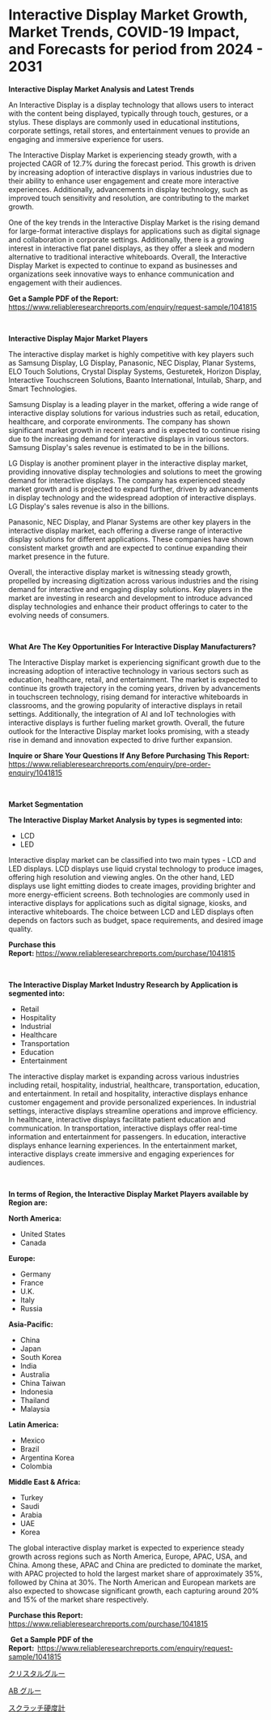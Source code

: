 <p><h1>Interactive Display Market Growth, Market Trends, COVID-19 Impact, and Forecasts for period from 2024 - 2031</h1></p><p><strong>Interactive Display Market Analysis and Latest Trends</strong></p>
<p><p>An Interactive Display is a display technology that allows users to interact with the content being displayed, typically through touch, gestures, or a stylus. These displays are commonly used in educational institutions, corporate settings, retail stores, and entertainment venues to provide an engaging and immersive experience for users.</p><p>The Interactive Display Market is experiencing steady growth, with a projected CAGR of 12.7% during the forecast period. This growth is driven by increasing adoption of interactive displays in various industries due to their ability to enhance user engagement and create more interactive experiences. Additionally, advancements in display technology, such as improved touch sensitivity and resolution, are contributing to the market growth.</p><p>One of the key trends in the Interactive Display Market is the rising demand for large-format interactive displays for applications such as digital signage and collaboration in corporate settings. Additionally, there is a growing interest in interactive flat panel displays, as they offer a sleek and modern alternative to traditional interactive whiteboards. Overall, the Interactive Display Market is expected to continue to expand as businesses and organizations seek innovative ways to enhance communication and engagement with their audiences.</p></p>
<p><strong>Get a Sample PDF of the Report:&nbsp;</strong> <a href="https://www.reliableresearchreports.com/enquiry/request-sample/1041815">https://www.reliableresearchreports.com/enquiry/request-sample/1041815</a></p>
<p>&nbsp;</p>
<p><strong>Interactive Display Major Market Players</strong></p>
<p><p>The interactive display market is highly competitive with key players such as Samsung Display, LG Display, Panasonic, NEC Display, Planar Systems, ELO Touch Solutions, Crystal Display Systems, Gesturetek, Horizon Display, Interactive Touchscreen Solutions, Baanto International, Intuilab, Sharp, and Smart Technologies.</p><p>Samsung Display is a leading player in the market, offering a wide range of interactive display solutions for various industries such as retail, education, healthcare, and corporate environments. The company has shown significant market growth in recent years and is expected to continue rising due to the increasing demand for interactive displays in various sectors. Samsung Display's sales revenue is estimated to be in the billions.</p><p>LG Display is another prominent player in the interactive display market, providing innovative display technologies and solutions to meet the growing demand for interactive displays. The company has experienced steady market growth and is projected to expand further, driven by advancements in display technology and the widespread adoption of interactive displays. LG Display's sales revenue is also in the billions.</p><p>Panasonic, NEC Display, and Planar Systems are other key players in the interactive display market, each offering a diverse range of interactive display solutions for different applications. These companies have shown consistent market growth and are expected to continue expanding their market presence in the future.</p><p>Overall, the interactive display market is witnessing steady growth, propelled by increasing digitization across various industries and the rising demand for interactive and engaging display solutions. Key players in the market are investing in research and development to introduce advanced display technologies and enhance their product offerings to cater to the evolving needs of consumers.</p></p>
<p>&nbsp;</p>
<p><strong>What Are The Key Opportunities For Interactive Display Manufacturers?</strong></p>
<p><p>The Interactive Display market is experiencing significant growth due to the increasing adoption of interactive technology in various sectors such as education, healthcare, retail, and entertainment. The market is expected to continue its growth trajectory in the coming years, driven by advancements in touchscreen technology, rising demand for interactive whiteboards in classrooms, and the growing popularity of interactive displays in retail settings. Additionally, the integration of AI and IoT technologies with interactive displays is further fueling market growth. Overall, the future outlook for the Interactive Display market looks promising, with a steady rise in demand and innovation expected to drive further expansion.</p></p>
<p><strong>Inquire or Share Your Questions If Any Before Purchasing This Report:</strong> <a href="https://www.reliableresearchreports.com/enquiry/pre-order-enquiry/1041815">https://www.reliableresearchreports.com/enquiry/pre-order-enquiry/1041815</a></p>
<p>&nbsp;</p>
<p><strong>Market Segmentation</strong></p>
<p><strong>The Interactive Display Market Analysis by types is segmented into:</strong></p>
<p><ul><li>LCD</li><li>LED</li></ul></p>
<p><p>Interactive display market can be classified into two main types - LCD and LED displays. LCD displays use liquid crystal technology to produce images, offering high resolution and viewing angles. On the other hand, LED displays use light emitting diodes to create images, providing brighter and more energy-efficient screens. Both technologies are commonly used in interactive displays for applications such as digital signage, kiosks, and interactive whiteboards. The choice between LCD and LED displays often depends on factors such as budget, space requirements, and desired image quality.</p></p>
<p><strong>Purchase this Report:&nbsp;</strong><a href="https://www.reliableresearchreports.com/purchase/1041815">https://www.reliableresearchreports.com/purchase/1041815</a></p>
<p>&nbsp;</p>
<p><strong>The Interactive Display Market Industry Research by Application is segmented into:</strong></p>
<p><ul><li>Retail</li><li>Hospitality</li><li>Industrial</li><li>Healthcare</li><li>Transportation</li><li>Education</li><li>Entertainment</li></ul></p>
<p><p>The interactive display market is expanding across various industries including retail, hospitality, industrial, healthcare, transportation, education, and entertainment. In retail and hospitality, interactive displays enhance customer engagement and provide personalized experiences. In industrial settings, interactive displays streamline operations and improve efficiency. In healthcare, interactive displays facilitate patient education and communication. In transportation, interactive displays offer real-time information and entertainment for passengers. In education, interactive displays enhance learning experiences. In the entertainment market, interactive displays create immersive and engaging experiences for audiences.</p></p>
<p>&nbsp;</p>
<p><strong>In terms of Region, the Interactive Display Market Players available by Region are:</strong></p>
<p>
    <p> <strong> North America: </strong>
        <ul>
            <li>United States</li>
            <li>Canada</li>
        </ul>
        </p> 
    <p> <strong> Europe: </strong>
        <ul>
            <li>Germany</li>
            <li>France</li>
            <li>U.K.</li>
            <li>Italy</li>
            <li>Russia</li>
        </ul>
        </p> 
    <p> <strong> Asia-Pacific: </strong>
        <ul>
            <li>China</li>
            <li>Japan</li>
            <li>South Korea</li>
            <li>India</li>
            <li>Australia</li>
            <li>China Taiwan</li>
            <li>Indonesia</li>
            <li>Thailand</li>
            <li>Malaysia</li>
        </ul>
        </p> 
    <p> <strong> Latin America: </strong>
        <ul>
            <li>Mexico</li>
            <li>Brazil</li>
            <li>Argentina Korea</li>
            <li>Colombia</li>
        </ul>
        </p> 
    <p> <strong> Middle East & Africa: </strong>
        <ul>
            <li>Turkey</li>
            <li>Saudi</li>
            <li>Arabia</li>
            <li>UAE</li>
            <li>Korea</li>
        </ul>
    </p>
    </p>
<p><p>The global interactive display market is expected to experience steady growth across regions such as North America, Europe, APAC, USA, and China. Among these, APAC and China are predicted to dominate the market, with APAC projected to hold the largest market share of approximately 35%, followed by China at 30%. The North American and European markets are also expected to showcase significant growth, each capturing around 20% and 15% of the market share respectively.</p></p>
<p><strong>Purchase this Report: </strong><a href="https://www.reliableresearchreports.com/purchase/1041815">https://www.reliableresearchreports.com/purchase/1041815</a></p>
<p>&nbsp;<strong>Get a Sample PDF of the Report:&nbsp;&nbsp;</strong><a href="https://www.reliableresearchreports.com/enquiry/request-sample/1041815">https://www.reliableresearchreports.com/enquiry/request-sample/1041815</a></p>
<p><strong></strong></p>
<p><p><a href="https://github.com/oqoeusbvpadwjs08/Market-Research-Report-List-1/blob/main/90090839077.md">クリスタルグルー</a></p><p><a href="https://github.com/CloydAbbott2023/Market-Research-Report-List-1/blob/main/92324469076.md">AB グルー</a></p><p><a href="https://medium.com/@johneahan44556754/scratch-hardness-tester%E5%B8%82%E5%A0%B4%E8%A6%8F%E6%A8%A1-%E5%B8%82%E5%A0%B4%E5%B1%95%E6%9C%9B%E3%81%A8%E5%B8%82%E5%A0%B4%E4%BA%88%E6%B8%AC-2024%E5%B9%B4%E3%81%8B%E3%82%892031%E5%B9%B4-8cb679f49b43">スクラッチ硬度計</a></p></p>